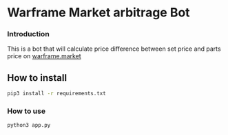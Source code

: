 # Warframe Market arbitrage Bot

### Introduction
This is a bot that will calculate price difference between set price and parts price on [warframe.market](https://warframe.market/)

## How to install
```bash
pip3 install -r requirements.txt
```

### How to use
```bash
python3 app.py
```
